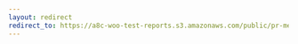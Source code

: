 ```yaml
---
layout: redirect
redirect_to: https://a8c-woo-test-reports.s3.amazonaws.com/public/pr-merge/37965/e2e/index.html
---
```

